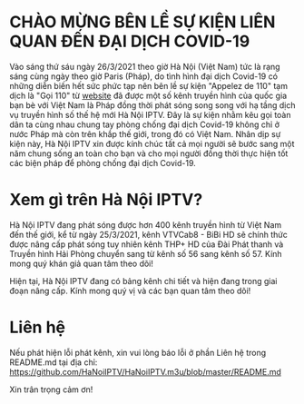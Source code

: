 CHÀO MỪNG BÊN LỀ SỰ KIỆN LIÊN QUAN ĐẾN ĐẠI DỊCH COVID-19
=======
Vào sáng thứ sáu ngày 26/3/2021 theo giờ Hà Nội (Việt Nam) tức là rạng sáng cùng ngày theo giờ Paris (Pháp), do tình hình đại dịch Covid-19 có những diễn biến hết sức phức tạp nên bên lề sự kiện "Appelez de 110" tạm dịch là "Gọi 110" từ [website](http://don.sidaction.org) đã được một số kênh truyền hình của quốc gia bạn bè với Việt Nam là Pháp đồng thời phát sóng song song với hạ tầng dịch vụ truyền hình số thế hệ mới Hà Nội IPTV. Đây là sự kiện nhằm kêu gọi toàn dân ta cùng nhau chung tay phòng chống đại dịch Covid-19 không chỉ ở nước Pháp mà còn trên khắp thế giới, trong đó có Việt Nam. Nhân dịp sự kiện này, Hà Nội IPTV xin được kính chúc tất cả mọi người sẽ bước sang một năm chung sống an toàn cho bạn và cho mọi người đồng thời thực hiện tốt các biện pháp để phòng chống đại dịch Covid-19.<br />

# Xem gì trên Hà Nội IPTV?
Hà Nội IPTV đang phát sóng được hơn 400 kênh truyền hình từ Việt Nam đến thế giới, kể từ ngày 25/3/2021, kênh VTVCab8 - BiBi HD sẽ chính thức được nâng cấp phát sóng tuy nhiên kênh THP+ HD của Đài Phát thanh và Truyền hình Hải Phòng chuyển sang từ kênh số 56 sang kênh số 57. Kính mong quý khán giả quan tâm theo dõi!<br />

Hiện tại, Hà Nội IPTV đang có bảng kênh chi tiết và hiện đang trong giai đoạn nâng cấp. Kính mong quý vị và các bạn quan tâm theo dõi!<br />

# Liên hệ
Nếu phát hiện lỗi phát kênh, xin vui lòng báo lỗi ở phần Liên hệ trong README.md tại địa chỉ: https://github.com/HaNoiIPTV/HaNoiIPTV.m3u/blob/master/README.md<br />

Xin trân trọng cảm ơn!<br />
